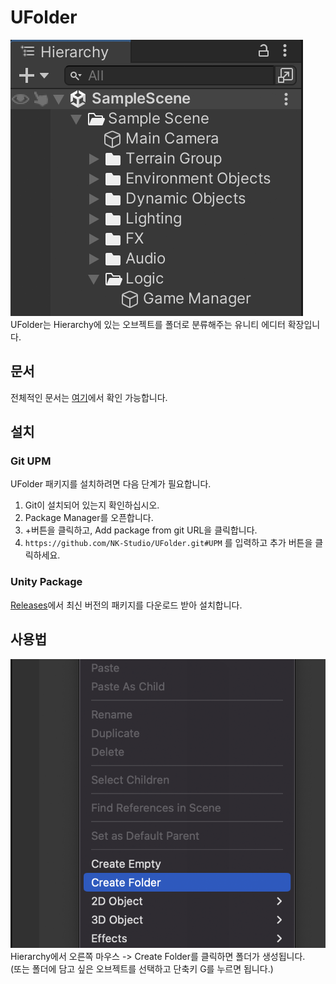# UFolder
![image01.png](Image%2Fimage01.png)  
UFolder는 Hierarchy에 있는 오브젝트를 폴더로 분류해주는 유니티 에디터 확장입니다.

## 문서  
전체적인 문서는 [여기](https://nk-studio.github.io/UFolder/index.html)에서 확인 가능합니다.

## 설치
### Git UPM
UFolder 패키지를 설치하려면 다음 단계가 필요합니다.
1. Git이 설치되어 있는지 확인하십시오.
2. Package Manager를 오픈합니다.
3. +버튼을 클릭하고, Add package from git URL을 클릭합니다.
4. `https://github.com/NK-Studio/UFolder.git#UPM` 를 입력하고 추가 버튼을 클릭하세요.

### Unity Package
[Releases](https://github.com/NK-Studio/UFolder/releases)에서 최신 버전의 패키지를 다운로드 받아 설치합니다.
## 사용법
 ![image02.png](Image%2Fimage02.png)  
Hierarchy에서 오른쪽 마우스 -> Create Folder를 클릭하면 폴더가 생성됩니다.  
(또는 폴더에 담고 싶은 오브젝트를 선택하고 단축키 G를 누르면 됩니다.)
